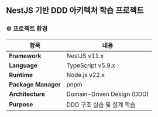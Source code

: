 ## NestJS 기반 DDD 아키텍처 학습 프로젝트

### ⚙️ 프로젝트 환경

| 항목 | 내용                        |
|------|---------------------------|
| **Framework**       | NestJS v11.x              |
| **Language**        | TypeScript v5.9.x         |
| **Runtime**         | Node.js v22.x             |
| **Package Manager** | pnpm                      |
| **Architecture**    | Domain-Driven Design (DDD) |
| **Purpose**         | DDD 구조 실습 및 설계 학습         |
